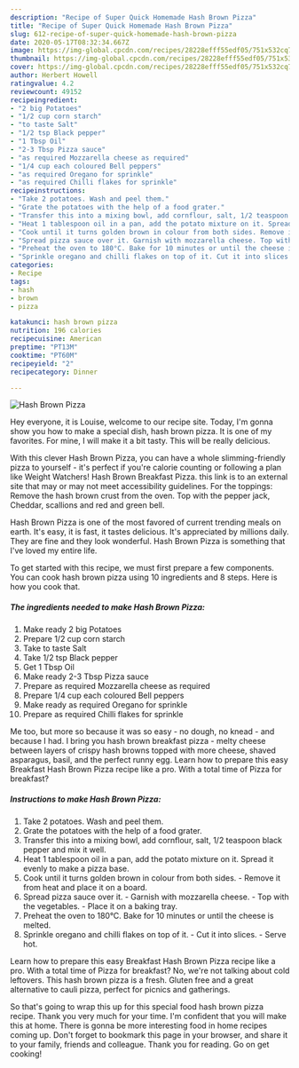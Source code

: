 ```yaml
---
description: "Recipe of Super Quick Homemade Hash Brown Pizza"
title: "Recipe of Super Quick Homemade Hash Brown Pizza"
slug: 612-recipe-of-super-quick-homemade-hash-brown-pizza
date: 2020-05-17T08:32:34.667Z
image: https://img-global.cpcdn.com/recipes/28228efff55edf05/751x532cq70/hash-brown-pizza-recipe-main-photo.jpg
thumbnail: https://img-global.cpcdn.com/recipes/28228efff55edf05/751x532cq70/hash-brown-pizza-recipe-main-photo.jpg
cover: https://img-global.cpcdn.com/recipes/28228efff55edf05/751x532cq70/hash-brown-pizza-recipe-main-photo.jpg
author: Herbert Howell
ratingvalue: 4.2
reviewcount: 49152
recipeingredient:
- "2 big Potatoes"
- "1/2 cup corn starch"
- "to taste Salt"
- "1/2 tsp Black pepper"
- "1 Tbsp Oil"
- "2-3 Tbsp Pizza sauce"
- "as required Mozzarella cheese as required"
- "1/4 cup each coloured Bell peppers"
- "as required Oregano for sprinkle"
- "as required Chilli flakes for sprinkle"
recipeinstructions:
- "Take 2 potatoes. Wash and peel them."
- "Grate the potatoes with the help of a food grater."
- "Transfer this into a mixing bowl, add cornflour, salt, 1/2 teaspoon black pepper and mix it well."
- "Heat 1 tablespoon oil in a pan, add the potato mixture on it. Spread it evenly to make a pizza base."
- "Cook until it turns golden brown in colour from both sides. Remove it from heat and place it on a board."
- "Spread pizza sauce over it. Garnish with mozzarella cheese. Top with the vegetables.  Place it on a baking tray."
- "Preheat the oven to 180°C. Bake for 10 minutes or until the cheese is melted."
- "Sprinkle oregano and chilli flakes on top of it. Cut it into slices. Serve hot."
categories:
- Recipe
tags:
- hash
- brown
- pizza

katakunci: hash brown pizza 
nutrition: 196 calories
recipecuisine: American
preptime: "PT13M"
cooktime: "PT60M"
recipeyield: "2"
recipecategory: Dinner

---
```



![Hash Brown Pizza](https://img-global.cpcdn.com/recipes/28228efff55edf05/751x532cq70/hash-brown-pizza-recipe-main-photo.jpg)

Hey everyone, it is Louise, welcome to our recipe site. Today, I'm gonna show you how to make a special dish, hash brown pizza. It is one of my favorites. For mine, I will make it a bit tasty. This will be really delicious.

With this clever Hash Brown Pizza, you can have a whole slimming-friendly pizza to yourself - it&#39;s perfect if you&#39;re calorie counting or following a plan like Weight Watchers! Hash Brown Breakfast Pizza. this link is to an external site that may or may not meet accessibility guidelines. For the toppings: Remove the hash brown crust from the oven. Top with the pepper jack, Cheddar, scallions and red and green bell.

Hash Brown Pizza is one of the most favored of current trending meals on earth. It's easy, it is fast, it tastes delicious. It's appreciated by millions daily. They are fine and they look wonderful. Hash Brown Pizza is something that I've loved my entire life.


To get started with this recipe, we must first prepare a few components. You can cook hash brown pizza using 10 ingredients and 8 steps. Here is how you cook that.

<!--inarticleads1-->

##### The ingredients needed to make Hash Brown Pizza:

1. Make ready 2 big Potatoes
1. Prepare 1/2 cup corn starch
1. Take to taste Salt
1. Take 1/2 tsp Black pepper
1. Get 1 Tbsp Oil
1. Make ready 2-3 Tbsp Pizza sauce
1. Prepare as required Mozzarella cheese as required
1. Prepare 1/4 cup each coloured Bell peppers
1. Make ready as required Oregano for sprinkle
1. Prepare as required Chilli flakes for sprinkle


Me too, but more so because it was so easy - no dough, no knead - and because I had. I bring you hash brown breakfast pizza - melty cheese between layers of crispy hash browns topped with more cheese, shaved asparagus, basil, and the perfect runny egg. Learn how to prepare this easy Breakfast Hash Brown Pizza recipe like a pro. With a total time of Pizza for breakfast? 

<!--inarticleads2-->

##### Instructions to make Hash Brown Pizza:

1. Take 2 potatoes. Wash and peel them.
1. Grate the potatoes with the help of a food grater.
1. Transfer this into a mixing bowl, add cornflour, salt, 1/2 teaspoon black pepper and mix it well.
1. Heat 1 tablespoon oil in a pan, add the potato mixture on it. Spread it evenly to make a pizza base.
1. Cook until it turns golden brown in colour from both sides. - Remove it from heat and place it on a board.
1. Spread pizza sauce over it. - Garnish with mozzarella cheese. - Top with the vegetables.  - Place it on a baking tray.
1. Preheat the oven to 180°C. Bake for 10 minutes or until the cheese is melted.
1. Sprinkle oregano and chilli flakes on top of it. - Cut it into slices. - Serve hot.


Learn how to prepare this easy Breakfast Hash Brown Pizza recipe like a pro. With a total time of Pizza for breakfast? No, we&#39;re not talking about cold leftovers. This hash brown pizza is a fresh. Gluten free and a great alternative to cauli pizza, perfect for picnics and gatherings. 

So that's going to wrap this up for this special food hash brown pizza recipe. Thank you very much for your time. I'm confident that you will make this at home. There is gonna be more interesting food in home recipes coming up. Don't forget to bookmark this page in your browser, and share it to your family, friends and colleague. Thank you for reading. Go on get cooking!

